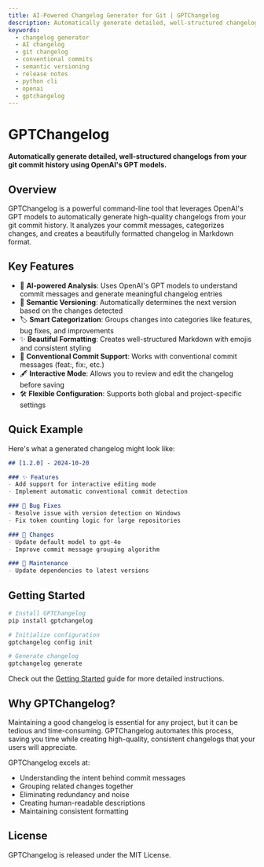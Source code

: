```yaml
---
title: AI-Powered Changelog Generator for Git | GPTChangelog
description: Automatically generate detailed, well-structured changelogs from your git commit history using OpenAI. Supports Conventional Commits and semantic versioning with a powerful Python CLI.
keywords:
  - changelog generator
  - AI changelog
  - git changelog
  - conventional commits
  - semantic versioning
  - release notes
  - python cli
  - openai
  - gptchangelog
---
```


# GPTChangelog

**Automatically generate detailed, well-structured changelogs from your git commit history using OpenAI's GPT models.**

## Overview

GPTChangelog is a powerful command-line tool that leverages OpenAI's GPT models to automatically generate high-quality changelogs from your git commit history. It analyzes your commit messages, categorizes changes, and creates a beautifully formatted changelog in Markdown format.

## Key Features

- 🤖 **AI-powered Analysis**: Uses OpenAI's GPT models to understand commit messages and generate meaningful changelog entries
- 🔄 **Semantic Versioning**: Automatically determines the next version based on the changes detected
- 🏷️ **Smart Categorization**: Groups changes into categories like features, bug fixes, and improvements
- ✨ **Beautiful Formatting**: Creates well-structured Markdown with emojis and consistent styling
- 🧠 **Conventional Commit Support**: Works with conventional commit messages (feat:, fix:, etc.)
- 🖋️ **Interactive Mode**: Allows you to review and edit the changelog before saving
- 🛠️ **Flexible Configuration**: Supports both global and project-specific settings

## Quick Example

Here's what a generated changelog might look like:

```markdown
## [1.2.0] - 2024-10-20

### ✨ Features
- Add support for interactive editing mode
- Implement automatic conventional commit detection

### 🐛 Bug Fixes
- Resolve issue with version detection on Windows
- Fix token counting logic for large repositories

### 🔄 Changes
- Update default model to gpt-4o
- Improve commit message grouping algorithm

### 🔧 Maintenance
- Update dependencies to latest versions
```

## Getting Started

```bash
# Install GPTChangelog
pip install gptchangelog

# Initialize configuration
gptchangelog config init

# Generate changelog
gptchangelog generate
```

Check out the [Getting Started](getting-started.md) guide for more detailed instructions.

## Why GPTChangelog?

Maintaining a good changelog is essential for any project, but it can be tedious and time-consuming. GPTChangelog automates this process, saving you time while creating high-quality, consistent changelogs that your users will appreciate.

GPTChangelog excels at:

- Understanding the intent behind commit messages
- Grouping related changes together
- Eliminating redundancy and noise
- Creating human-readable descriptions
- Maintaining consistent formatting

## License

GPTChangelog is released under the MIT License.
